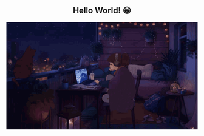 <div align="center"><h2> Hello World! 😁 </h2></div>

<div align="center">
    <img width="550" title="lofi study" src="https://github.com/adrianefelicio/adrianefelicio/blob/main/lofi.gif?raw=true"/>
</div><br>
